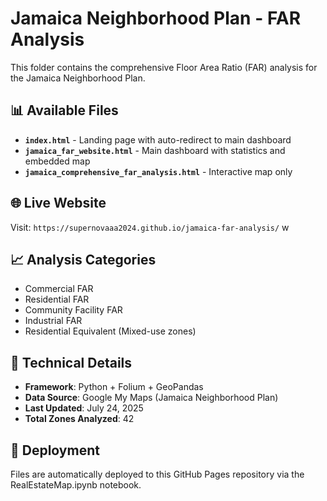 # Jamaica Neighborhood Plan - FAR Analysis

This folder contains the comprehensive Floor Area Ratio (FAR) analysis for the Jamaica Neighborhood Plan.

## 📊 Available Files

- **`index.html`** - Landing page with auto-redirect to main dashboard
- **`jamaica_far_website.html`** - Main dashboard with statistics and embedded map
- **`jamaica_comprehensive_far_analysis.html`** - Interactive map only

## 🌐 Live Website

Visit: `https://supernovaaa2024.github.io/jamaica-far-analysis/`
w
## 📈 Analysis Categories

- Commercial FAR
- Residential FAR  
- Community Facility FAR
- Industrial FAR
- Residential Equivalent (Mixed-use zones)

## 🔧 Technical Details

- **Framework**: Python + Folium + GeoPandas
- **Data Source**: Google My Maps (Jamaica Neighborhood Plan)
- **Last Updated**: July 24, 2025
- **Total Zones Analyzed**: 42

## 🚀 Deployment

Files are automatically deployed to this GitHub Pages repository via the RealEstateMap.ipynb notebook.
